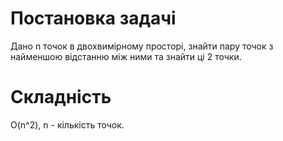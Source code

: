 # Постановка задачі
Дано n точок в двохвимірному просторі, знайти пару точок з найменшою відстанню між ними та знайти ці 2 точки.
# Складність
O(n^2), n - кількість точок.
